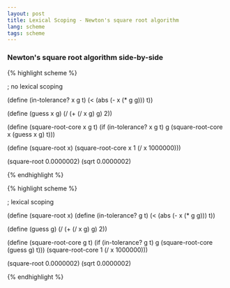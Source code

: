 ```yaml
---
layout: post
title: Lexical Scoping - Newton's square root algorithm
lang: scheme
tags: scheme
---
```


### Newton's square root algorithm side-by-side

<div class="compare">
{% highlight scheme %}

; no lexical scoping

(define (in-tolerance? x g t) (< (abs (- x (* g g))) t))

(define (guess x g) (/ (+ (/ x g) g) 2))

(define (square-root-core x g t) 
  (if
   (in-tolerance? x g t)
   g
   (square-root-core x (guess x g) t)))

(define (square-root x)
  (square-root-core x 1 (/ x 1000000)))

(square-root 0.0000002)
(sqrt 0.0000002)

{% endhighlight %}
</div>

<div class="compare">
{% highlight scheme %}

; lexical scoping

(define (square-root x)
  (define (in-tolerance? g t) (< (abs (- x (* g g))) t))

  (define (guess g) (/ (+ (/ x g) g) 2))

  (define (square-root-core g t) 
    (if
      (in-tolerance? g t)
      g
      (square-root-core (guess g) t)))
  (square-root-core 1 (/ x 1000000)))

(square-root 0.0000002)
(sqrt 0.0000002)

{% endhighlight %}
</div>
